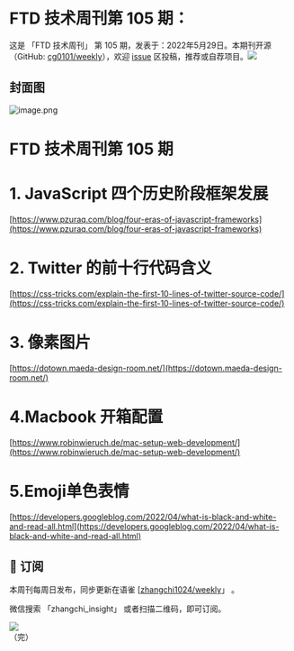 # FTD 技术周刊第 105 期：
这是 「FTD 技术周刊」 第 105 期，发表于：2022年5月29日。本期刊开源（GitHub: [cg0101/weekly](https://github.com/cg0101/weekly)），欢迎 [issue](https://github.com/cg0101/weekly/issues) 区投稿，推荐或自荐项目。![](https://visitor-badge.glitch.me/badge?page_id=cg0101.weekly) <a href="https://www.linkedin.com/in/%E9%A9%B0-%E5%BC%A0-60669710a/">
        </a>
## 封面图


![image.png](https://cdn.nlark.com/yuque/0/2022/png/132503/1653876600537-0f998922-4a51-4d07-a0f9-6e74fbd77e25.png#clientId=u90642d6c-dc34-4&crop=0&crop=0&crop=1&crop=1&from=paste&height=675&id=u2aa19d65&margin=%5Bobject%20Object%5D&name=image.png&originHeight=1350&originWidth=1080&originalType=binary&ratio=1&rotation=0&showTitle=false&size=1373130&status=done&style=none&taskId=u84995b08-d3d1-48a8-8091-07a9473a3c6&title=&width=540)
# **FTD 技术周刊第 105 期**
# 1. JavaScript 四个历史阶段框架发展
[https://www.pzuraq.com/blog/four-eras-of-javascript-frameworks](https://www.pzuraq.com/blog/four-eras-of-javascript-frameworks)
# 2. Twitter 的前十行代码含义
[https://css-tricks.com/explain-the-first-10-lines-of-twitter-source-code/](https://css-tricks.com/explain-the-first-10-lines-of-twitter-source-code/)
# 3. 像素图片
[https://dotown.maeda-design-room.net/](https://dotown.maeda-design-room.net/)
# 4.Macbook 开箱配置
[https://www.robinwieruch.de/mac-setup-web-development/](https://www.robinwieruch.de/mac-setup-web-development/)
# 5.Emoji单色表情
[https://developers.googleblog.com/2022/04/what-is-black-and-white-and-read-all.html](https://developers.googleblog.com/2022/04/what-is-black-and-white-and-read-all.html)



## 📅 订阅
本周刊每周日发布，同步更新在语雀 [[zhangchi1024/weekly](https://www.yuque.com/zhangchi1024/weekly)」 。


微信搜索 「zhangchi_insight」 或者扫描二维码，即可订阅。
<div align="left"> <img src="https://cdn.nlark.com/yuque/0/2021/jpeg/132503/1640750963398-e8538e9e-6b96-46f7-abff-c93b56bdd377.jpeg?x-oss-process=image%2Fwatermark%2Ctype_d3F5LW1pY3JvaGVp%2Csize_36%2Ctext_5byg6amw%2Ccolor_FFFFFF%2Cshadow_50%2Ct_80%2Cg_se%2Cx_10%2Cy_10%2Fresize%2Cw_426%2Climit_0" ></div>    
    （完）